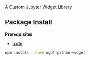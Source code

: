 A Custom Jupyter Widget Library

Package Install
---------------

**Prerequisites**
- [node](http://nodejs.org/)

```bash
npm install --save ogdf-python-widget
```
